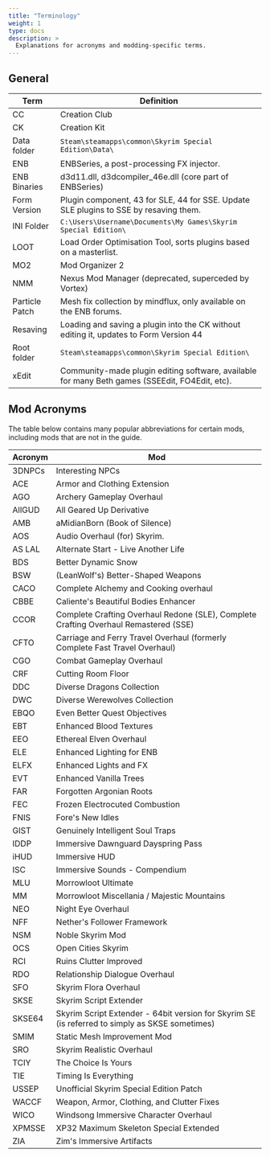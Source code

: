 ```yaml
---
title: "Terminology"
weight: 1
type: docs
description: >
  Explanations for acronyms and modding-specific terms.
---
```


## General

| Term           | Definition                                                   |
| -------------- | ------------------------------------------------------------ |
| CC             | Creation Club                                                |
| CK             | Creation Kit                                                 |
| Data folder    | `Steam\steamapps\common\Skyrim Special Edition\Data\`        |
| ENB            | ENBSeries, a post-processing FX injector.                    |
| ENB Binaries   | d3d11.dll, d3dcompiler_46e.dll (core part of ENBSeries)      |
| Form Version   | Plugin component, 43 for SLE, 44 for SSE. Update SLE plugins to SSE by resaving them. |
| INI Folder     | `C:\Users\Username\Documents\My Games\Skyrim Special Edition\` |
| LOOT           | Load Order Optimisation Tool, sorts plugins based on a masterlist. |
| MO2            | Mod Organizer 2                                              |
| NMM            | Nexus Mod Manager (deprecated, superceded by Vortex)         |
| Particle Patch | Mesh fix collection by mindflux, only available on the ENB forums. |
| Resaving       | Loading and saving a plugin into the CK without editing it, updates to Form Version 44 |
| Root folder    | `Steam\steamapps\common\Skyrim Special Edition\`             |
| xEdit          | Community-made plugin editing software, available for many Beth games (SSEEdit, FO4Edit, etc). |

## Mod Acronyms

The table below contains many popular abbreviations for certain mods, including mods that are not in the guide. 

| Acronym | Mod                                                          |
| ------- | ------------------------------------------------------------ |
| 3DNPCs  | Interesting NPCs                                             |
| ACE     | Armor and Clothing Extension                                 |
| AGO     | Archery Gameplay Overhaul                                    |
| AllGUD  | All Geared Up Derivative                                     |
| AMB     | aMidianBorn (Book of Silence)                                |
| AOS     | Audio Overhaul (for) Skyrim.                                 |
| AS LAL  | Alternate Start - Live Another Life                          |
| BDS     | Better Dynamic Snow                                          |
| BSW     | (LeanWolf's) Better-Shaped Weapons                           |
| CACO    | Complete Alchemy and Cooking overhaul                        |
| CBBE    | Caliente's Beautiful Bodies Enhancer                         |
| CCOR    | Complete Crafting Overhaul Redone (SLE), Complete Crafting Overhaul Remastered (SSE) |
| CFTO    | Carriage and Ferry Travel Overhaul (formerly Complete Fast Travel Overhaul) |
| CGO     | Combat Gameplay Overhaul                                     |
| CRF     | Cutting Room Floor                                           |
| DDC     | Diverse Dragons Collection                                   |
| DWC     | Diverse Werewolves Collection                                |
| EBQO    | Even Better Quest Objectives                                 |
| EBT     | Enhanced Blood Textures                                      |
| EEO     | Ethereal Elven Overhaul                                      |
| ELE     | Enhanced Lighting for ENB                                    |
| ELFX    | Enhanced Lights and FX                                       |
| EVT     | Enhanced Vanilla Trees                                       |
| FAR     | Forgotten Argonian Roots                                     |
| FEC     | Frozen Electrocuted Combustion                               |
| FNIS    | Fore's New Idles                                             |
| GIST    | Genuinely Intelligent Soul Traps                             |
| IDDP    | Immersive Dawnguard Dayspring Pass                           |
| iHUD    | Immersive HUD                                                |
| ISC     | Immersive Sounds - Compendium                                |
| MLU     | Morrowloot Ultimate                                          |
| MM      | Morrowloot Miscellania / Majestic Mountains                  |
| NEO     | Night Eye Overhaul                                           |
| NFF     | Nether's Follower Framework                                  |
| NSM     | Noble Skyrim Mod                                             |
| OCS     | Open Cities Skyrim                                           |
| RCI     | Ruins Clutter Improved                                       |
| RDO     | Relationship Dialogue Overhaul                               |
| SFO     | Skyrim Flora Overhaul                                        |
| SKSE    | Skyrim Script Extender                                       |
| SKSE64  | Skyrim Script Extender - 64bit version for Skyrim SE (is referred to simply as SKSE sometimes) |
| SMIM    | Static Mesh Improvement Mod                                  |
| SRO     | Skyrim Realistic Overhaul                                    |
| TCIY    | The Choice Is Yours                                          |
| TIE     | Timing Is Everything                                         |
| USSEP   | Unofficial Skyrim Special Edition Patch                      |
| WACCF   | Weapon, Armor, Clothing, and Clutter Fixes                   |
| WICO    | Windsong Immersive Character Overhaul                        |
| XPMSSE  | XP32 Maximum Skeleton Special Extended                       |
| ZIA     | Zim's Immersive Artifacts                                    |

